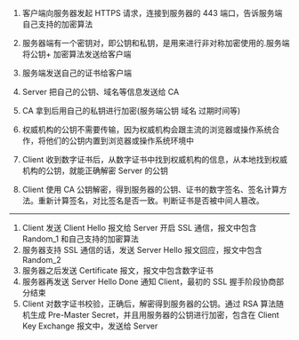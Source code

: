 1. 客户端向服务器发起 HTTPS 请求，连接到服务器的 443 端口，告诉服务端自己支持的加密算法
2. 服务器端有一个密钥对，即公钥和私钥，是用来进行非对称加密使用的.服务端将公钥+ 加密算法发送给客户端
3. 服务端发送自己的证书给客户端

4. Server 把自己的公钥、域名等信息发送给 CA
5. CA 拿到后用自己的私钥进行加密(服务端公钥 域名 过期时间等)
6. 权威机构的公钥不需要传输，因为权威机构会跟主流的浏览器或操作系统合作，将他们的公钥内置到浏览器或操作系统环境中
7. Client 收到数字证书后，从数字证书中找到权威机构的信息，从本地找到权威机构的公钥，就能正确解密 Server 的公钥
8. Client 使用 CA 公钥解密，得到服务器的公钥、证书的数字签名、签名计算方法。重新计算签名，对比签名是否一致。判断证书是否被中间人篡改。

---

1. Client 发送 Client Hello 报文给 Server 开启 SSL 通信，报文中包含 Random_1 和自己支持的加密算法
2. 服务器支持 SSL 通信的话，发送 Server Hello 报文回应，报文中包含 Random_2
3. 服务器之后发送 Certificate 报文，报文中包含数字证书
4. 服务器再发送 Server Hello Done 通知 Client，最初的 SSL 握手阶段协商部分结束
5. Client 对数字证书校验，正确后，解密得到服务器的公钥。通过 RSA 算法随机生成 Pre-Master Secret，并且用服务器的公钥进行加密，包含在 Client Key Exchange 报文中，发送给 Server
